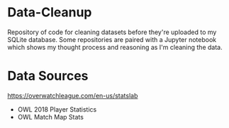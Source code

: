# Data-Cleanup
Repository of code for cleaning datasets before they're uploaded to my SQLite database. Some repositories are paired with a Jupyter notebook which shows my thought process and reasoning as I'm cleaning the data.

# Data Sources

https://overwatchleague.com/en-us/statslab
- OWL 2018 Player Statistics
- OWL Match Map Stats
